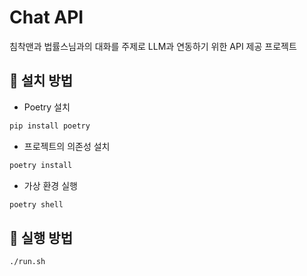 # Chat API

침착맨과 법률스님과의 대화를 주제로 LLM과 연동하기 위한 API 제공 프로젝트

## 📌 설치 방법

- Poetry 설치
```sh
pip install poetry
```


- 프로젝트의 의존성 설치
```sh
poetry install
```


- 가상 환경 실행
```sh
poetry shell
```

## 🚀 실행 방법

```sh
./run.sh
```